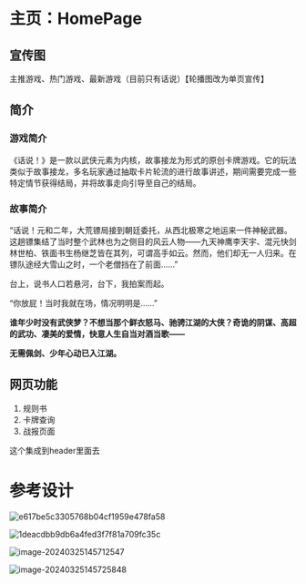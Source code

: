 # 主页：HomePage

## 宣传图

主推游戏、热门游戏、最新游戏（目前只有话说）【轮播图改为单页宣传】

## 简介

### 游戏简介

《话说！》是一款以武侠元素为内核，故事接龙为形式的原创卡牌游戏。它的玩法类似于故事接龙，多名玩家通过抽取卡片轮流的进行故事讲述，期间需要完成一些特定情节获得结局，并将故事走向引导至自己的结局。

### 故事简介

 “话说！元和二年，大荒镖局接到朝廷委托，从西北极寒之地运来一件神秘武器。这趟镖集结了当时整个武林也为之侧目的风云人物——九天神鹰李天宇、混元快剑林世柏、铁面书生杨继芝皆在其列，可谓高手如云。然而，他们却无一人归来。在镖队途经大雪山之时，一个老僧挡在了前面......”

台上，说书人口若悬河，台下，我拍案而起。

 “你放屁！当时我就在场，情况明明是......”

**谁年少时没有武侠梦？不想当那个鲜衣怒马、驰骋江湖的大侠？奇诡的阴谋、高超的武功、凄美的爱情，快意人生自当对酒当歌——**

**无需佩剑、少年心动已入江湖。**

## 网页功能

1. 规则书
2. 卡牌查询
3. 战报页面

这个集成到header里面去

# 参考设计

![e617be5c3305768b04cf1959e478fa58](https://cdn.jsdelivr.net/gh/Zhuxb-Clouds/PicDepot/img/e617be5c3305768b04cf1959e478fa58.jpg)

![1deacdbb9db6a4fed3f7f81a709fc35c](https://cdn.jsdelivr.net/gh/Zhuxb-Clouds/PicDepot/img/1deacdbb9db6a4fed3f7f81a709fc35c.jpg)

![image-20240325145712547](https://cdn.jsdelivr.net/gh/Zhuxb-Clouds/PicDepot/img/image-20240325145712547.png)

![image-20240325145725848](https://cdn.jsdelivr.net/gh/Zhuxb-Clouds/PicDepot/img/image-20240325145725848.png)